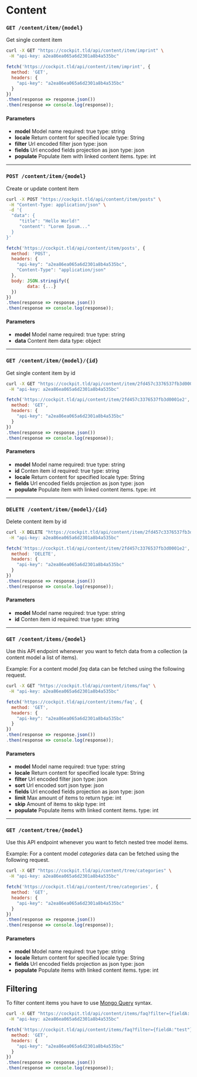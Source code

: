 # Content


### `GET /content/item/{model}`

Get single content item

```bash
curl -X GET "https://cockpit.tld/api/content/item/imprint" \
 -H "api-key: a2ea86ea065a6d2301a8b4a535bc"
```


```javascript
fetch('https://cockpit.tld/api/content/item/imprint', {
  method: 'GET',
  headers: {
    "api-key": "a2ea86ea065a6d2301a8b4a535bc"
  }
})
.then(response => response.json())
.then(response => console.log(response));
```

#### Parameters

-
  **model**
  Model name
  required: true
  type: string
-
  **locale**
  Return content for specified locale
  type: String
-
  **filter**
  Url encoded filter json
  type: json
-
  **fields**
  Url encoded fields projection as json
  type: json
-
  **populate**
  Populate item with linked content items.
  type: int

---

### `POST /content/item/{model}`

Create or update content item

```bash
curl -X POST "https://cockpit.tld/api/content/item/posts" \
 -H "Content-Type: application/json" \
 -d '{
  "data": {
     "title": "Hello World!"
     "content": "Lorem Ipsum..."
  }
}'
```


```javascript
fetch('https://cockpit.tld/api/content/item/posts', {
  method: 'POST',
  headers: {
    "api-key": "a2ea86ea065a6d2301a8b4a535bc",
    "Content-Type": "application/json"
  },
  body: JSON.stringify({
        data: {...}
  })
})
.then(response => response.json())
.then(response => console.log(response));
```

#### Parameters

-
  **model**
  Model name
  required: true
  type: string
-
  **data**
  Content item data
  type: object

---

### `GET /content/item/{model}/{id}`

Get single content item by id

```bash
curl -X GET "https://cockpit.tld/api/content/item/2fd457c3376537fb3d0001e2" \
 -H "api-key: a2ea86ea065a6d2301a8b4a535bc"
```


```javascript
fetch('https://cockpit.tld/api/content/item/2fd457c3376537fb3d0001e2', {
  method: 'GET',
  headers: {
    "api-key": "a2ea86ea065a6d2301a8b4a535bc"
  }
})
.then(response => response.json())
.then(response => console.log(response));
```

#### Parameters

-
  **model**
  Model name
  required: true
  type: string
-
  **id**
  Conten item id
  required: true
  type: string
-
  **locale**
  Return content for specified locale
  type: String
-
  **fields**
  Url encoded fields projection as json
  type: json
-
  **populate**
  Populate item with linked content items.
  type: int


---

### `DELETE /content/item/{model}/{id}`

Delete content item by id

```bash
curl -X DELETE "https://cockpit.tld/api/content/item/2fd457c3376537fb3d0001e2" \
 -H "api-key: a2ea86ea065a6d2301a8b4a535bc"
```


```javascript
fetch('https://cockpit.tld/api/content/item/2fd457c3376537fb3d0001e2', {
  method: 'DELETE',
  headers: {
    "api-key": "a2ea86ea065a6d2301a8b4a535bc"
  }
})
.then(response => response.json())
.then(response => console.log(response));
```

#### Parameters

-
  **model**
  Model name
  required: true
  type: string
-
  **id**
  Conten item id
  required: true
  type: string


---


### `GET /content/items/{model}`

Use this API endpoint whenever you want to fetch data from a collection (a content model a list of items).

Example: For a content model *faq* data can be fetched using the following request.

```bash
curl -X GET "https://cockpit.tld/api/content/items/faq" \
 -H "api-key: a2ea86ea065a6d2301a8b4a535bc"
```


```javascript
fetch('https://cockpit.tld/api/content/items/faq', {
  method: 'GET',
  headers: {
    "api-key": "a2ea86ea065a6d2301a8b4a535bc"
  }
})
.then(response => response.json())
.then(response => console.log(response));
```

#### Parameters

-
  **model**
  Model name
  required: true
  type: string
-
  **locale**
  Return content for specified locale
  type: String
-
  **filter**
  Url encoded filter json
  type: json
-
  **sort**
  Url encoded sort json
  type: json
-
  **fields**
  Url encoded fields projection as json
  type: json
-
  **limit**
  Max amount of items to return
  type: int
-
  **skip**
  Amount of items to skip
  type: int
-
  **populate**
  Populate items with linked content items.
  type: int

---


### `GET /content/tree/{model}`

Use this API endpoint whenever you want to fetch nested tree model items.

Example: For a content model *categories* data can be fetched using the following request.

```bash
curl -X GET "https://cockpit.tld/api/content/tree/categories" \
 -H "api-key: a2ea86ea065a6d2301a8b4a535bc"
```


```javascript
fetch('https://cockpit.tld/api/content/tree/categories', {
  method: 'GET',
  headers: {
    "api-key": "a2ea86ea065a6d2301a8b4a535bc"
  }
})
.then(response => response.json())
.then(response => console.log(response));
```

#### Parameters

-
  **model**
  Model name
  required: true
  type: string
-
  **locale**
  Return content for specified locale
  type: String
-
  **fields**
  Url encoded fields projection as json
  type: json
-
  **populate**
  Populate items with linked content items.
  type: int


## Filtering

To filter content items you have to use [Mongo Query](https://www.mongodb.com/docs/manual/reference/operator/query/) syntax.

```bash
curl -X GET "https://cockpit.tld/api/content/items/faq?filter={fieldA:'test'}" \
 -H "api-key: a2ea86ea065a6d2301a8b4a535bc"
```

```javascript
fetch('https://cockpit.tld/api/content/items/faq?filter={fieldA:"test"}', {
  method: 'GET',
  headers: {
    "api-key": "a2ea86ea065a6d2301a8b4a535bc"
  }
})
.then(response => response.json())
.then(response => console.log(response));
```
